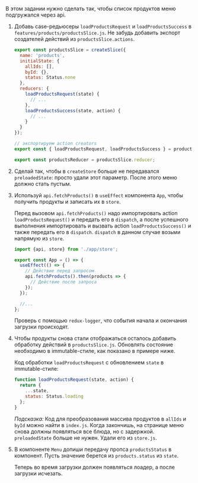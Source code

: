 В этом задании нужно сделать так, чтобы список продуктов меню подгружался через api.

1. Добавь case-редьюсеры `loadProductsRequest` и `loadProductsSuccess` в `features/products/productsSlice.js`.
Не забудь добавить экспорт создателей действий из `productsSlice.actions`.

    ```js
    export const productsSlice = createSlice({
      name: 'products',
      initialState: {
        allIds: [],
        byId: {},
        status: Status.none
      },
      reducers: {
        loadProductsRequest(state) {
          // ...
        },
        loadProductsSuccess(state, action) {
          // ...
        }
      }
    });
    
    // экспортируем action creators
    export const { loadProductsRequest, loadProductsSuccess } = productsSlice.actions;
    
    export const productsReducer = productsSlice.reducer;
    ```

2. Сделай так, чтобы в `createStore` больше не передавался `preloadedState`: просто удали этот параметр.
После этого меню должно стать пустым.

3. Используй `api.fetchProducts()` в `useEffect` компонента `App`, чтобы получить продукты и записать их в `store`.

    Перед вызовом `api.fetchProducts()` надо импортировать action `loadProductsRequest()` и передать его в `dispatch`,
    а после успешного выполнения импортировать и вызвать action `loadProductsSuccess()` и также передать его в `dispatch`.
    `dispatch` в данном случае возьми напрямую из `store`.

    ```js
    import {api, store} from './app/store';

    export const App = () => {
      useEffect(() => {
        // Действие перед запросом
        api.fetchProducts().then(products => {
          // Действие после запроса
        });
      });
    
      //...
    };
    ```

    Проверь с помощью `redux-logger`, что события начала и окончания загрузки происходят.

4. Чтобы продукты снова стали отображаться осталось добавить обработку действий в `productsSlice.js`.
Обновлять состояние необходимо в immutable-стиле, как показано в примере ниже.

    Код обработки `loadProductsRequest` с обновлением `state` в immutable-стиле:
    ```js
    function loadProductsRequest(state, action) {
      return {
        ...state,
        status: Status.loading
      };
    }
    ```

    *Подсказка:* Код для преобразования массива продуктов в `allIds` и `byId` можно найти в `index.js`.
    Когда закончишь, на странице меню снова должны появляться все блюда, но с задержкой.
    `preloadedState` больше не нужен. Удали его из `store.js`.

5. В компоненте `Menu` допиши передачу пропса `productsStatus` в компонент.
Пусть значение берется из `products.status` из `state`.

    Теперь во время загрузки должен появляться лоадер, а после загрузки исчезать.

